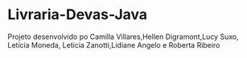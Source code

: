 # Livraria-Devas-Java

Projeto desenvolvido po Camilla Villares,Hellen Digramont,Lucy Suxo, Letícia Moneda, Leticia Zanotti,Lidiane Angelo e Roberta Ribeiro

